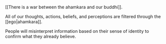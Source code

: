 [[There is a war between the ahamkara and our buddhi]].

All of our thoughts, actions, beliefs, and perceptions are filtered through the [[ego|ahamkara]].

People will misinterpret information based on their sense of identity to confirm what they already believe.